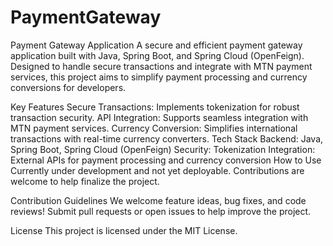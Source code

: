 # PaymentGateway

Payment Gateway Application
A secure and efficient payment gateway application built with Java, Spring Boot, and Spring Cloud (OpenFeign). Designed to handle secure transactions and integrate with MTN payment services, this project aims to simplify payment processing and currency conversions for developers.

Key Features
Secure Transactions: Implements tokenization for robust transaction security.
API Integration: Supports seamless integration with MTN payment services.
Currency Conversion: Simplifies international transactions with real-time currency converters.
Tech Stack
Backend: Java, Spring Boot, Spring Cloud (OpenFeign)
Security: Tokenization
Integration: External APIs for payment processing and currency conversion
How to Use
Currently under development and not yet deployable. Contributions are welcome to help finalize the project.

Contribution Guidelines
We welcome feature ideas, bug fixes, and code reviews! Submit pull requests or open issues to help improve the project.

License
This project is licensed under the MIT License.
